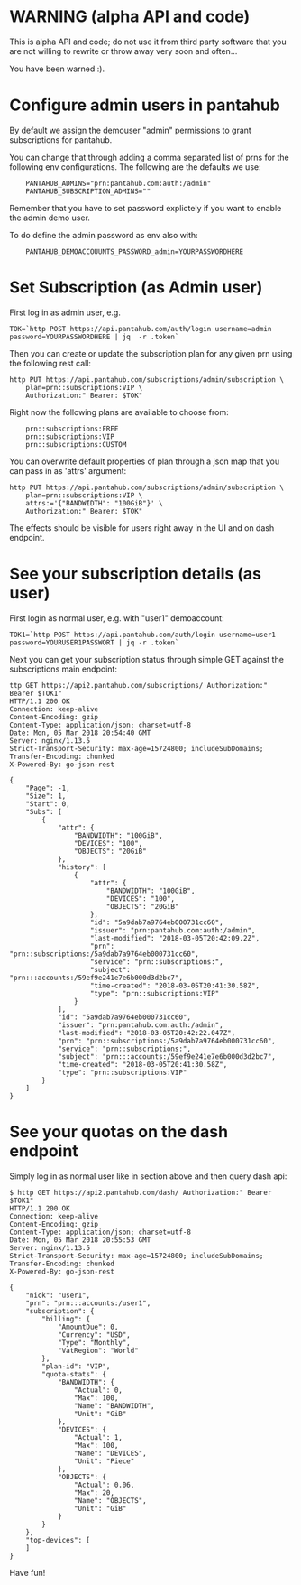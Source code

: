 # WARNING (alpha API and code)

This is alpha API and code; do not use it from third party software that
you are not willing to rewrite or throw away very soon and often...

You have been warned :).


# Configure admin users in pantahub

By default we assign the demouser "admin" permissions to grant subscriptions for pantahub.

You can change that through adding a comma separated list of prns for the following env
configurations. The following are the defaults we use:

```
	PANTAHUB_ADMINS="prn:pantahub.com:auth:/admin"
	PANTAHUB_SUBSCRIPTION_ADMINS=""
```

Remember that you have to set password explictely if you want to enable the admin demo user.

To do define the admin password as env also with:


```
	PANTAHUB_DEMOACCOUUNTS_PASSWORD_admin=YOURPASSWORDHERE
```

# Set Subscription (as Admin user)

First log in as admin user, e.g.

```
TOK=`http POST https://api.pantahub.com/auth/login username=admin password=YOURPASSWORDHERE | jq  -r .token`
```

Then you can create or update the subscription plan for any given prn using the following rest call:

```
http PUT https://api.pantahub.com/subscriptions/admin/subscription \
	plan=prn::subscriptions:VIP \
	Authorization:" Bearer: $TOK"
```

Right now the following plans are available to choose from:

```
	prn::subscriptions:FREE
	prn::subscriptions:VIP
	prn::subscriptions:CUSTOM
```

You can overwrite default properties of plan through a json map that you can pass in as 'attrs' argument:

```
http PUT https://api.pantahub.com/subscriptions/admin/subscription \
	plan=prn::subscriptions:VIP \
	attrs:='{"BANDWIDTH": "100GiB"}' \
	Authorization:" Bearer: $TOK"
```

The effects should be visible for users right away in the UI and on dash endpoint.

# See your subscription details (as user)

First login as normal user, e.g. with "user1" demoaccount:

```
TOK1=`http POST https://api.pantahub.com/auth/login username=user1 password=YOURUSER1PASSWORT | jq -r .token`
```

Next you can get your subscription status through simple GET against the subscriptions main endpoint:

```
ttp GET https://api2.pantahub.com/subscriptions/ Authorization:" Bearer $TOK1"
HTTP/1.1 200 OK
Connection: keep-alive
Content-Encoding: gzip
Content-Type: application/json; charset=utf-8
Date: Mon, 05 Mar 2018 20:54:40 GMT
Server: nginx/1.13.5
Strict-Transport-Security: max-age=15724800; includeSubDomains;
Transfer-Encoding: chunked
X-Powered-By: go-json-rest

{
    "Page": -1,
    "Size": 1,
    "Start": 0,
    "Subs": [
        {
            "attr": {
                "BANDWIDTH": "100GiB",
                "DEVICES": "100",
                "OBJECTS": "20GiB"
            },
            "history": [
                {
                    "attr": {
                        "BANDWIDTH": "100GiB",
                        "DEVICES": "100",
                        "OBJECTS": "20GiB"
                    },
                    "id": "5a9dab7a9764eb000731cc60",
                    "issuer": "prn:pantahub.com:auth:/admin",
                    "last-modified": "2018-03-05T20:42:09.2Z",
                    "prn": "prn::subscriptions:/5a9dab7a9764eb000731cc60",
                    "service": "prn::subscriptions:",
                    "subject": "prn:::accounts:/59ef9e241e7e6b000d3d2bc7",
                    "time-created": "2018-03-05T20:41:30.58Z",
                    "type": "prn::subscriptions:VIP"
                }
            ],
            "id": "5a9dab7a9764eb000731cc60",
            "issuer": "prn:pantahub.com:auth:/admin",
            "last-modified": "2018-03-05T20:42:22.047Z",
            "prn": "prn::subscriptions:/5a9dab7a9764eb000731cc60",
            "service": "prn::subscriptions:",
            "subject": "prn:::accounts:/59ef9e241e7e6b000d3d2bc7",
            "time-created": "2018-03-05T20:41:30.58Z",
            "type": "prn::subscriptions:VIP"
        }
    ]
}
```

# See your quotas on the dash endpoint

Simply log in as normal user like in section above and then query dash api:

```
$ http GET https://api2.pantahub.com/dash/ Authorization:" Bearer $TOK1"
HTTP/1.1 200 OK
Connection: keep-alive
Content-Encoding: gzip
Content-Type: application/json; charset=utf-8
Date: Mon, 05 Mar 2018 20:55:53 GMT
Server: nginx/1.13.5
Strict-Transport-Security: max-age=15724800; includeSubDomains;
Transfer-Encoding: chunked
X-Powered-By: go-json-rest

{
    "nick": "user1",
    "prn": "prn:::accounts:/user1",
    "subscription": {
        "billing": {
            "AmountDue": 0,
            "Currency": "USD",
            "Type": "Monthly",
            "VatRegion": "World"
        },
        "plan-id": "VIP",
        "quota-stats": {
            "BANDWIDTH": {
                "Actual": 0,
                "Max": 100,
                "Name": "BANDWIDTH",
                "Unit": "GiB"
            },
            "DEVICES": {
                "Actual": 1,
                "Max": 100,
                "Name": "DEVICES",
                "Unit": "Piece"
            },
            "OBJECTS": {
                "Actual": 0.06,
                "Max": 20,
                "Name": "OBJECTS",
                "Unit": "GiB"
            }
        }
    },
    "top-devices": [
    ]
}
```


Have fun! 


